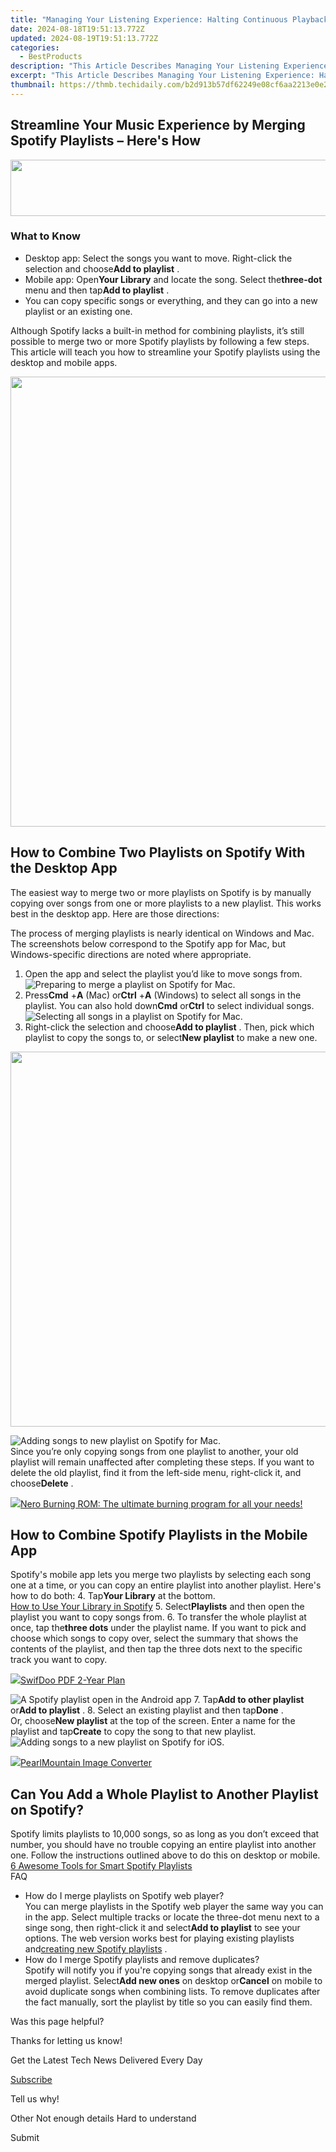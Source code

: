```yaml
---
title: "Managing Your Listening Experience: Halting Continuous Playback on Apple Music"
date: 2024-08-18T19:51:13.772Z
updated: 2024-08-19T19:51:13.772Z
categories:
  - BestProducts
description: "This Article Describes Managing Your Listening Experience: Halting Continuous Playback on Apple Music"
excerpt: "This Article Describes Managing Your Listening Experience: Halting Continuous Playback on Apple Music"
thumbnail: https://thmb.techidaily.com/b2d913b57df62249e08cf6aa2213e0e218bf0ce45d452041bd7c83bf359b02fd.jpg
---
```


## Streamline Your Music Experience by Merging Spotify Playlists – Here's How
<!-- affiliate ads begin -->
<a href="https://aligracehair.sjv.io/c/5597632/2087267/19272" target="_top" id="2087267"><img src="//a.impactradius-go.com/display-ad/19272-2087267" border="0" alt="" width="728" height="90"/></a><img height="0" width="0" src="https://imp.pxf.io/i/5597632/2087267/19272" style="position:absolute;visibility:hidden;" border="0" />
<!-- affiliate ads end -->
### What to Know

* Desktop app: Select the songs you want to move. Right-click the selection and choose**Add to playlist** .
* Mobile app: Open**Your Library** and locate the song. Select the**three-dot** menu and then tap**Add to playlist** .
* You can copy specific songs or everything, and they can go into a new playlist or an existing one.

 Although Spotify lacks a built-in method for combining playlists, it’s still possible to merge two or more Spotify playlists by following a few steps. This article will teach you how to streamline your Spotify playlists using the desktop and mobile apps.

<!-- affiliate ads begin -->
<a href="https://lightailing.sjv.io/c/5597632/1638364/17190" target="_top" id="1638364"><img src="//a.impactradius-go.com/display-ad/17190-1638364" border="0" alt="" width="1280" height="720"/></a><img height="0" width="0" src="https://imp.pxf.io/i/5597632/1638364/17190" style="position:absolute;visibility:hidden;" border="0" />
<!-- affiliate ads end -->
## How to Combine Two Playlists on Spotify With the Desktop App

 The easiest way to merge two or more playlists on Spotify is by manually copying over songs from one or more playlists to a new playlist. This works best in the desktop app. Here are those directions:

 The process of merging playlists is nearly identical on Windows and Mac. The screenshots below correspond to the Spotify app for Mac, but Windows-specific directions are noted where appropriate.

1. Open the app and select the playlist you’d like to move songs from.  
![Preparing to merge a playlist on Spotify for Mac.](https://www.lifewire.com/thmb/kkElnEz9rGvsflfDgp8cp-ovNo8=/1500x0/filters:no_upscale():max_bytes(150000):strip_icc():format(webp)/001_merge-playlists-on-spotify-5202373-a8b91b14fe324320b354e9353d1866c9.jpg)
2. Press**Cmd** +**A** (Mac) or**Ctrl** +**A** (Windows) to select all songs in the playlist. You can also hold down**Cmd** or**Ctrl** to select individual songs.  
![Selecting all songs in a playlist on Spotify for Mac.](https://www.lifewire.com/thmb/_hKv244UAirb5FnHnFEk_ZbVBuo=/1500x0/filters:no_upscale():max_bytes(150000):strip_icc():format(webp)/002_merge-playlists-on-spotify-5202373-a6edc73668f8475191369a4b40d8fed2.jpg)
3. Right-click the selection and choose**Add to playlist** . Then, pick which playlist to copy the songs to, or select**New playlist** to make a new one.  
<!-- affiliate ads begin -->
<a href="https://appsumo.8odi.net/c/5597632/2087394/7443" target="_top" id="2087394"><img src="//a.impactradius-go.com/display-ad/7443-2087394" border="0" alt="" width="1200" height="600"/></a><img height="0" width="0" src="https://appsumo.8odi.net/i/5597632/2087394/7443" style="position:absolute;visibility:hidden;" border="0" />
<!-- affiliate ads end -->
![Adding songs to new playlist on Spotify for Mac.](https://www.lifewire.com/thmb/tfxVAzkaWutG7E-xA4XbtRnhggE=/1500x0/filters:no_upscale():max_bytes(150000):strip_icc():format(webp)/003_merge-playlists-on-spotify-5202373-970d32130ec94e7e912e3b8a5bf45bca.jpg)  
 Since you’re only copying songs from one playlist to another, your old playlist will remain unaffected after completing these steps. If you want to delete the old playlist, find it from the left-side menu, right-click it, and choose**Delete** .  

<!-- affiliate ads begin -->
<a href="https://store.nero.com/order/checkout.php?PRODS=39694080&QTY=1&AFFILIATE=108875&CART=1"><img src="http://cdnwww.nero.com/nero-com-wAssets/img/banners/2023/nbr/fire/Screenshot_1red_gb.jpg" border="0">Nero Burning ROM:
The ultimate burning program for all your needs!</a>
<!-- affiliate ads end -->
## How to Combine Spotify Playlists in the Mobile App  

 Spotify's mobile app lets you merge two playlists by selecting each song one at a time, or you can copy an entire playlist into another playlist. Here's how to do both:
4. Tap**Your Library** at the bottom.  
[How to Use Your Library in Spotify](https://www.lifewire.com/use-your-library-in-spotify-7494508)
5. Select**Playlists** and then open the playlist you want to copy songs from.
6. To transfer the whole playlist at once, tap the**three dots** under the playlist name. If you want to pick and choose which songs to copy over, select the summary that shows the contents of the playlist, and then tap the three dots next to the specific track you want to copy.  
<!-- affiliate ads begin -->
<a href="https://purchase.swifdoo.com/order/checkout.php?PRODS=40002580&QTY=1&AFFILIATE=108875&CART=1"><img src="https://secure.avangate.com/images/merchant/8b932759a5a04ddb34bf79e3f9072e4b/products/3_Product%20box%20white-1024x1024.png" border="0">SwifDoo PDF 2-Year Plan</a>
<!-- affiliate ads end -->
![A Spotify playlist open in the Android app](https://www.lifewire.com/thmb/P26CPnIYq_ZMj20mUWGqFGPjlP4=/1500x0/filters:no_upscale():max_bytes(150000):strip_icc():format(webp)/spotify-add-to-playlist-7d57db1230b34b8c9338cf1787e68008.png)
7. Tap**Add to other playlist** or**Add to playlist** .
8. Select an existing playlist and then tap**Done** .  
 Or, choose**New playlist** at the top of the screen. Enter a name for the playlist and tap**Create** to copy the song to that new playlist.  
![Adding songs to a new playlist on Spotify for iOS.](https://www.lifewire.com/thmb/SKrH-26ndgKBnX2y10pQw2I_yxI=/1500x0/filters:no_upscale():max_bytes(150000):strip_icc():format(webp)/007_merge-playlists-on-spotify-5202373-80bb7abe7b8a4cd39812ac6f4818792d.jpg)  

<!-- affiliate ads begin -->
<a href="https://secure.2checkout.com/order/checkout.php?PRODS=4550420&QTY=1&AFFILIATE=108875&CART=1"><img src="https://www.pearlmountainsoft.com/n_img/product/pic/f_02.jpg" border="0">PearlMountain Image Converter</a>
<!-- affiliate ads end -->
## Can You Add a Whole Playlist to Another Playlist on Spotify?  

 Spotify limits playlists to 10,000 songs, so as long as you don’t exceed that number, you should have no trouble copying an entire playlist into another one. Follow the instructions outlined above to do this on desktop or mobile.  
[6 Awesome Tools for Smart Spotify Playlists](https://www.lifewire.com/awesome-tools-for-better-spotify-playlists-4091942)  
 FAQ  

* How do I merge playlists on Spotify web player?  
    You can merge playlists in the Spotify web player the same way you can in the app. Select multiple tracks or locate the three-dot menu next to a singe song, then right-click it and select**Add to playlist** to see your options. The web version works best for playing existing playlists and[creating new Spotify playlists](https://www.lifewire.com/make-a-playlist-on-spotify-4138575) .  
* How do I merge Spotify playlists and remove duplicates?  
    Spotify will notify you if you're copying songs that already exist in the merged playlist. Select**Add new ones** on desktop or**Cancel** on mobile to avoid duplicate songs when combining lists. To remove duplicates after the fact manually, sort the playlist by title so you can easily find them.

Was this page helpful?

Thanks for letting us know!

 Get the Latest Tech News Delivered Every Day

[Subscribe](https://www.lifewire.com/#)

Tell us why!

 Other  Not enough details  Hard to understand

 Submit

<ins class="adsbygoogle"
     style="display:block"
     data-ad-format="autorelaxed"
     data-ad-client="ca-pub-7571918770474297"
     data-ad-slot="1223367746"></ins>



<ins class="adsbygoogle"
     style="display:block"
     data-ad-client="ca-pub-7571918770474297"
     data-ad-slot="8358498916"
     data-ad-format="auto"
     data-full-width-responsive="true"></ins>


